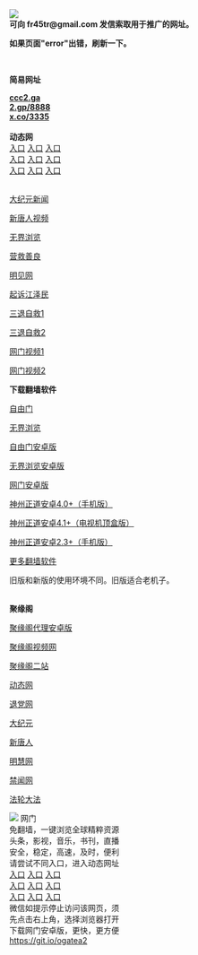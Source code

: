 <td align="center"><a target="_blank" href="https://raw.githubusercontent.com/szzd1/szzd1.github.io/master/1.JPG"><img src="https://raw.githubusercontent.com/szzd1/2/master/6.JPG" style="max-width:100%;"></a></td><br>
<strong>可向 fr45tr@gmail.com 发信索取用于推广的网址。</strong>
<p><strong>如果页面"error"出错，刷新一下。</strong></p>
<br>
<p><strong>简易网址</strong></p>
<strong><a href="http://ccc2.ga">ccc2.ga</a></strong><br>
<strong><a href="http://2.gp/8888">2.gp/8888</a></strong><br>
<strong><a href="http://x.co/3335">x.co/3335</a></strong><br>
<br>
<strong>动态网</strong>
<br>
      <a href="http://t.cn/R11arRD" rel="nofollow">入口</a>
      <a href="http://219.85.105.98/1" rel="nofollow">入口</a>
      <a href="http://xgpjiqzn.gpzeukry.ml/70cdtw" rel="nofollow">入口</a><br>
      <a href="http://xgpjiqzn.gpzeukry.ml/70ydtw" rel="nofollow">入口</a>
      <a href="http://xgpjiqzn.gpzeukry.ml/70ip03dw" rel="nofollow">入口</a>
      <a href="http://xgpjiqzn.gpzeukry.ml/70fdtw" rel="nofollow">入口</a><br>
      <a href="http://xgpjiqzn.gpzeukry.ml/70sdtw" rel="nofollow">入口</a>
      <a href="http://xgpjiqzn.gpzeukry.ml/70ip04dw" rel="nofollow">入口</a>
      <a href="http://xgpjiqzn.gpzeukry.ml/70hdtw" rel="nofollow">入口</a><br>

<br>
<p><a href="http://t.cn/R11arrl" rel="nofollow">大纪元新闻</a></p>
<p><a href="http://t.cn/R11arsZ" rel="nofollow">新唐人视频</a></p>
<p><a href="http://t.cn/R11adwx" rel="nofollow">无界浏览</a></p>
<p><a href="http://xgpjiqzn.gpzeukry.ml/70gqg" rel="nofollow">营救善良</a></p>
<p><a href="http://xgpjiqzn.gpzeukry.ml/mjw" rel="nofollow">明见网</a></p>
<p><a href="http://xgpjiqzn.gpzeukry.ml/70gsj" rel="nofollow">起诉江泽民</a></p>
<p><a href="http://t.cn/R11arWd">三退自救1</a></p>
<p><a href="http://xgpjiqzn.gpzeukry.ml/szmst" rel="nofollow">三退自救2</a></p>
<p><a href="http://t.cn/R11aroX" rel="nofollow">网门视频1</a></p>
<p><a href="http://ldocwumo.hvkeamjq.ga" rel="nofollow">网门视频2</a></p>
<p><strong>下载翻墙软件</strong></p>


<p><a href="https://git.io/fgp" rel="nofollow">自由门</a></p>
<p><a href="https://git.io/vEJlj rel="nofollow">无界浏览</a></p>
<p><a href="https://git.io/fgma" rel="nofollow">自由门安卓版</a></p>
<p><a href="https://s3.amazonaws.com/693/um.apk" rel="nofollow">无界浏览安卓版</a></p>
<p><a href="https://git.io/ogatea2">网门安卓版</a></p>
<p><a href="https://git.io/vQjqe" rel="nofollow">神州正道安卓4.0+（手机版）</a></p>
<p><a href="https://git.io/vAonz" rel="nofollow">神州正道安卓4.1+（电视机顶盒版）</a></p>
<p><a href="https://git.io/vA5GO" rel="nofollow">神州正道安卓2.3+（手机版）</a></p>
<p><a href="https://github.com/bannedbook/fanqiang/wiki">更多翻墙软件</a></p>
旧版和新版的使用环境不同。旧版适合老机子。<br>


<br>
<p><strong>聚缘阁</strong></p>
<p><a href="https://github.com/hao369/a/raw/master/j8.apk">聚缘阁代理安卓版</a></p>
<p><a href="http://hao123.98uz.ga/9.html" rel="nofollow">聚缘阁视频网</a></p>
<p><a href="http://hao123.98uz.ga/j2" rel="nofollow">聚缘阁二站</a></p>
<p><a href="http://hao123.98uz.ga/" rel="nofollow">动态网</a></p>
<p><a href="http://hao123.98uz.ga/?id=8" rel="nofollow">退党网</a></p>
<p><a href="http://hao123.98uz.ga/?id=7" rel="nofollow">大纪元</a></p>
<p><a href="http://hao123.98uz.ga/?id=5" rel="nofollow">新唐人</a></p>
<p><a href="http://hao123.98uz.ga/?id=3" rel="nofollow">明慧网</a></p>
<p><a href="http://hao123.98uz.ga/?id=16" rel="nofollow">禁闻网</a></p>
<p><a href="http://hao123.98uz.ga/?id=15" rel="nofollow">法轮大法</a></p>
<td align="center"><a target="_blank" href="https://cloud.githubusercontent.com/assets/11880933/13434984/f430fae2-e012-11e5-814f-c2df1e82b247.jpg"><img src="https://cloud.githubusercontent.com/assets/11880933/13434984/f430fae2-e012-11e5-814f-c2df1e82b247.jpg" style="max-width:100%;"></a></td>
  </tr>
  <tr>
    <td align="center">网门<br>
      免翻墙，一键浏览全球精粹资源<br>
      头条，影视，音乐，书刊，直播<br>
      安全，稳定，高速，及时，便利<br>
    </td>
  </tr><tr>
    <td align="center">请尝试不同入口，进入动态网址<br>      
      <a href="https://s3.us-east-2.amazonaws.com/ogateh/show.htm?from=852" rel="nofollow">入口</a>
      <a href="https://s3.eu-west-2.amazonaws.com/ogatel/show.htm?from=852" rel="nofollow">入口</a>
      <a href="https://s3.amazonaws.com/ogate/show.htm?from=852" rel="nofollow">入口</a><br>
      <a href="https://s3.ap-northeast-2.amazonaws.com/ogates/show.htm?from=852" rel="nofollow">入口</a>
      <a href="https://s3.eu-central-1.amazonaws.com/ogatef/show.htm?from=852" rel="nofollow">入口</a>
      <a href="https://s3.ap-south-1.amazonaws.com/ogatem/show.htm?from=852" rel="nofollow">入口</a><br>
      <a href="https://s3-us-west-1.amazonaws.com/ogaten/show.htm?from=852" rel="nofollow">入口</a>
      <a href="https://s3.ca-central-1.amazonaws.com/ogatec/show.htm?from=852" rel="nofollow">入口</a>
      <a href="https://s3-ap-northeast-1.amazonaws.com/ogatet/show.htm?from=852" rel="nofollow">入口</a><br>
      微信如提示停止访问该网页，须<br>
      先点击右上角，选择浏览器打开<br>
    </td>
  </tr>
  <tr>
    <td align="center">
      下载网门安卓版，更快，更方便<br><a href="https://raw.githubusercontent.com/oGate2/up/master/oGate.apk" rel="nofollow">https://git.io/ogatea2</a><br>
